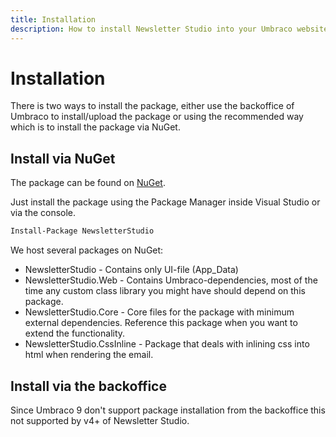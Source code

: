 ```yaml
---
title: Installation
description: How to install Newsletter Studio into your Umbraco website.
---
```

# Installation
There is two ways to install the package, either use the backoffice of Umbraco to install/upload the package or using the recommended way which is to install the package via NuGet. 

## Install via NuGet
The package can be found on [NuGet](https://www.nuget.org/packages/NewsletterStudio/).

Just install the package using the Package Manager inside Visual Studio or via the console.

```xml
Install-Package NewsletterStudio
```

We host several packages on NuGet:

* NewsletterStudio - Contains only UI-file (App_Data)
* NewsletterStudio.Web - Contains Umbraco-dependencies, most of the time any custom class library you might have should depend on this package.
* NewsletterStudio.Core - Core files for the package with minimum external dependencies. Reference this package when you want to extend the functionality.
* NewsletterStudio.CssInline - Package that deals with inlining css into html when rendering the email.

## Install via the backoffice
Since Umbraco 9 don't support package installation from the backoffice this not supported by v4+ of Newsletter Studio.

